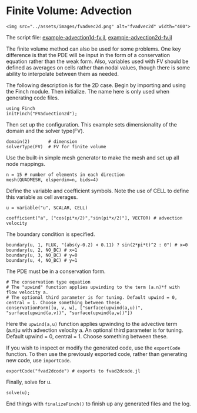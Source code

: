 # Finite Volume: Advection

```@raw html
<img src="../assets/images/fvadvec2d.png" alt="fvadvec2d" width="400">
```

The script file: [example-advection1d-fv.jl](https://github.com/paralab/Finch/blob/master/src/examples/example-advection1d-fv.jl), 
[example-advection2d-fv.jl](https://github.com/paralab/Finch/blob/master/src/examples/example-advection2d-fv.jl)

The finite volume method can also be used for some problems. One key difference is that the PDE will be input in the form of a conservation equation rather than the weak form. Also, variables used with FV should be defined as averages on cells rather than nodal values, though there is some ability to interpolate between them as needed. 

The following description is for the 2D case. Begin by importing and using the Finch module. Then initialize. The name here is only used when generating code files.
```
using Finch
initFinch("FVadvection2d");
```
Then set up the configuration. This example sets dimensionality of the domain and the solver type(FV).
```
domain(2) 		# dimension
solverType(FV)	# FV for finite volume
```
Use the built-in simple mesh generator to make the mesh and set up all node mappings.
```
n = 15 # number of elements in each direction
mesh(QUADMESH, elsperdim=n, bids=4)
```
Define the variable and coefficient symbols. Note the use of CELL to define this variable as cell averages.
```
u = variable("u", SCALAR, CELL)

coefficient("a", ["cos(pi*x/2)","sin(pi*x/2)"], VECTOR) # advection velocity
```
The boundary condition is specified.
```
boundary(u, 1, FLUX, "(abs(y-0.2) < 0.11) ? sin(2*pi*t)^2 : 0") # x=0
boundary(u, 2, NO_BC) # x=1
boundary(u, 3, NO_BC) # y=0
boundary(u, 4, NO_BC) # y=1
```
The PDE must be in a conservation form.
```
# The conservation type equation
# The "upwind" function applies upwinding to the term (a.n)*f with flow velocity a.
# The optional third parameter is for tuning. Default upwind = 0, central = 1. Choose something between these.
conservationForm([u, v, w], ["surface(upwind(a,u))", "surface(upwind(a,v))", "surface(upwind(a,w))"]) 
```
Here the `upwind(a,u)` function applies upwinding to the advective term (a.n)u with advection velocity a. An optional third parameter is for tuning. Default upwind = 0, central = 1. Choose something between these.

If you wish to inspect or modify the generated code, use the `exportCode` function. To then use the previously exported code, rather than generating new code, use `importCode`.
```
exportCode("fvad2dcode") # exports to fvad2dcode.jl
```
Finally, solve for u.
```
solve(u);
```
End things with `finalizeFinch()` to finish up any generated files and the log.